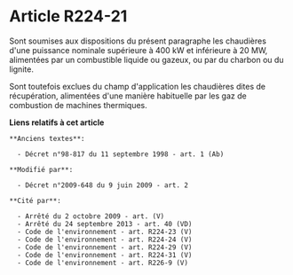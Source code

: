 # Article R224-21

Sont soumises aux dispositions du présent paragraphe les chaudières d'une puissance nominale supérieure à 400 kW et
inférieure à 20 MW, alimentées par un combustible liquide ou gazeux, ou par du charbon ou du lignite. 

Sont toutefois exclues du champ d'application les chaudières dites de récupération, alimentées d'une manière habituelle par
les gaz de combustion de machines thermiques.

**Liens relatifs à cet article**

	**Anciens textes**:

	  - Décret n°98-817 du 11 septembre 1998 - art. 1 (Ab)

	**Modifié par**:

	  - Décret n°2009-648 du 9 juin 2009 - art. 2

	**Cité par**:

	  - Arrêté du 2 octobre 2009 - art. (V)
	  - Arrêté du 24 septembre 2013 - art. 40 (VD)
	  - Code de l'environnement - art. R224-23 (V)
	  - Code de l'environnement - art. R224-24 (V)
	  - Code de l'environnement - art. R224-29 (V)
	  - Code de l'environnement - art. R224-31 (V)
	  - Code de l'environnement - art. R226-9 (V)
